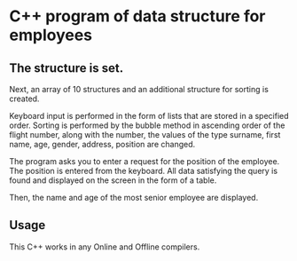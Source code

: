 # C++ program of data structure for employees

## The structure is set. 
Next, an array of 10 structures and an additional structure for sorting is created. 

Keyboard input is performed in the form of lists that are stored in a specified order. Sorting is performed by the bubble method in ascending order of the flight number, along with the number, the values of the type surname, first name, age, gender, address, position are changed. 

The program asks you to enter a request for the position of the employee. The position is entered from the keyboard. All data satisfying the query is found and displayed on the screen in the form of a table.

Then, the name and age of the most senior employee are displayed.

## Usage
This C++ works in any Online and Offline compilers.
